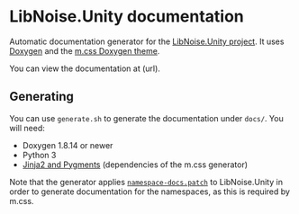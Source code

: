 # LibNoise.Unity documentation

Automatic documentation generator for the [LibNoise.Unity project](https://github.com/ricardojmendez/LibNoise.Unity).
It uses [Doxygen](http://www.doxygen.nl/) and the [m.css Doxygen theme](https://mcss.mosra.cz/doxygen/).

You can view the documentation at (url).

## Generating

You can use `generate.sh` to generate the documentation under `docs/`.
You will need:

* Doxygen 1.8.14 or newer
* Python 3
* [Jinja2 and Pygments](https://mcss.mosra.cz/doxygen/#basic-usage) (dependencies of the m.css generator)

Note that the generator applies [`namespace-docs.patch`](./namespace-docs.patch) to LibNoise.Unity in order to generate documentation for the namespaces, as this is required by m.css.